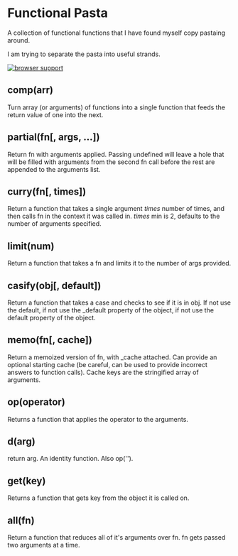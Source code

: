 Functional Pasta
================

A collection of functional functions that I have found myself copy pastaing around.

I am trying to separate the pasta into useful strands.

[![browser support](https://ci.testling.com/nrn/fn-pasta.png)](https://ci.testling.com/nrn/fn-pasta)

comp(arr)
---------

Turn array (or arguments) of functions into a single function
that feeds the return value of one into the next.

partial(fn[, args, ...])
------------------------

Return fn with arguments applied. Passing undefined will leave a hole
that will be filled with arguments from the second fn call before
the rest are appended to the arguments list.

curry(fn[, times])
------------------
Return a function that takes a single argument *times* number of times,
and then calls fn in the context it was called in. *times* min is 2, defaults
to the number of arguments specified.

limit(num)
----------

Return a function that takes a fn and limits it to the number of args provided.

casify(obj[, default])
----------------------

Return a function that takes a case and checks to see if it is in obj.
If not use the default, if not use the \_default property of the object,
if not use the default property of the object.

memo(fn[, cache])
-----------------

Return a memoized version of fn, with \_cache attached. Can provide
an optional starting cache (be careful, can be used to provide incorrect
answers to function calls). Cache keys are the stringified array of arguments.

op(operator)
------------

Returns a function that applies the operator to the arguments.

d(arg)
------

return arg.  An identity function. Also op('').

get(key)
--------

Returns a function that gets key from the object it is called on.

all(fn)
-------

Return a function that reduces all of it's arguments over fn. fn gets passed
two arguments at a time.


